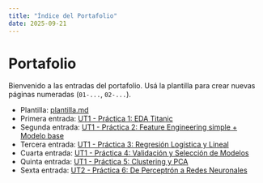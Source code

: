 ```yaml
---
title: "Índice del Portafolio"
date: 2025-09-21
---
```


# Portafolio

Bienvenido a las entradas del portafolio. Usá la plantilla para crear nuevas páginas numeradas
(`01-...`, `02-...`).

- Plantilla: [plantilla.md](plantilla.md)
- Primera entrada: [UT1 - Práctica 1: EDA Titanic](01-EDA-Titanic.md)
- Segunda entrada: [UT1 - Práctica 2: Feature Engineering simple + Modelo base](02-Feature-Engineering-simple.md)
- Tercera entrada: [UT1 - Práctica 3: Regresión Logística y Lineal](03-Regresión-Logística-y-Lineal.md)
- Cuarta entrada: [UT1 - Práctica 4: Validación y Selección de Modelos](04-Validación-y-Selección-de-Modelos.md)
- Quinta entrada: [UT1 - Práctica 5: Clustering y PCA](05-Clustering-y-PCA.md)
- Sexta entrada: [UT2 - Práctica 6: De Perceptrón a Redes Neuronales](06-De-Perceptrón-a-Redes-Neuronales.md)